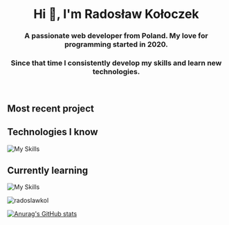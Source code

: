 <h1 align="center">Hi 👋, I'm Radosław Kołoczek</h1>
<h3 align="center">A passionate web developer from Poland. My love for programming started in 2020.</h3>
<h3 align="center">Since that time I consistently develop my skills and learn new technologies.</h3>

&emsp;

## Most recent project

## Technologies I know

![My Skills](https://skillicons.dev/icons?i=html,css,sass,tailwind,javascript,ts,react,nextjs,jest,express,mongodb,figma,postman,git)

## Currently learning

![My Skills](https://skillicons.dev/icons?i=cs,prisma,docker)

<img align="center" src="https://github-readme-stats.vercel.app/api/top-langs?username=radoslawkol&show_icons=true&locale=en&layout=compact" alt="radoslawkol" />

[![Anurag's GitHub stats](https://github-readme-stats.vercel.app/api?username=radoslawkol)](https://github.com/anuraghazra/github-readme-stats)
